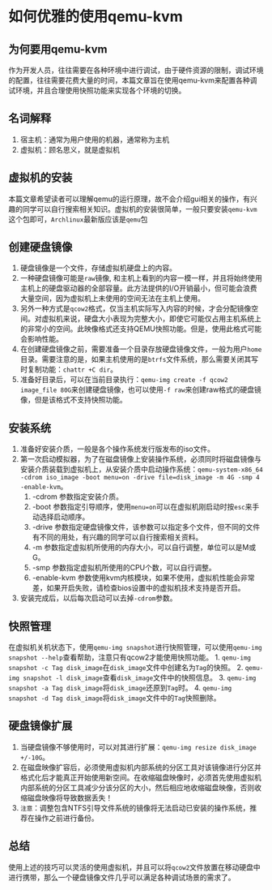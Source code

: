 # 如何优雅的使用qemu-kvm

## 为何要用qemu-kvm
作为开发人员，往往需要在各种环境中进行调试，由于硬件资源的限制，调试环境的配置，往往需要花费大量的时间，本篇文章旨在使用qemu-kvm来配置各种调试环境，并且合理使用快照功能来实现各个环境的切换。

## 名词解释
1. 宿主机：通常为用户使用的机器，通常称为主机
2. 虚拟机：顾名思义，就是虚拟机

## 虚拟机的安装
本篇文章希望读者可以理解qemu的运行原理，故不会介绍gui相关的操作，有兴趣的同学可以自行搜索相关知识。虚拟机的安装很简单，一般只要安装`qemu-kvm`这个包即可，`Archlinux`最新版应该是`qemu`包

## 创建硬盘镜像
1. 硬盘镜像是一个文件，存储虚拟机硬盘上的内容。
2. 一种硬盘镜像可能是`raw`镜像, 和主机上看到的内容一模一样，并且将始终使用主机上的硬盘驱动器的全部容量。此方法提供的I/O开销最小，但可能会浪费大量空间，因为虚拟机上未使用的空间无法在主机上使用。
3. 另外一种方式是`qcow2`格式，仅当主机实际写入内容的时候，才会分配镜像空间。对虚拟机来说，硬盘大小表现为完整大小，即使它可能仅占用主机系统上的非常小的空间。此映像格式还支持QEMU快照功能。但是，使用此格式可能会影响性能。
4. 在创建硬盘镜像之前，需要准备一个目录存放硬盘镜像文件，一般为用户`home`目录。需要注意的是，如果主机使用的是`btrfs`文件系统，那么需要关闭其写时复制功能：`chattr +C dir`。
5. 准备好目录后，可以在当前目录执行：`qemu-img create -f qcow2 image_file 80G`来创建硬盘镜像，也可以使用`-f raw`来创建raw格式的硬盘镜像，但是该格式不支持快照功能。

## 安装系统
1. 准备好安装介质，一般是各个操作系统发行版发布的iso文件。
2. 第一次启动模拟器，为了在磁盘镜像上安装操作系统，必须同时将磁盘镜像与安装介质装载到虚拟机上，从安装介质中启动操作系统：`qemu-system-x86_64 -cdrom iso_image -boot menu=on -drive file=disk_image -m 4G -smp 4 -enable-kvm`。
    1. -cdrom 参数指定安装介质。
    2. -boot 参数指定引导顺序，使用`menu=on`可以在虚拟机刚启动时按`esc`来手动选择启动顺序。
    3. -drive 参数指定硬盘镜像文件，该参数可以指定多个文件，但不同的文件有不同的用处，有兴趣的同学可以自行搜索相关资料。
    4. -m 参数指定虚拟机所使用的内存大小，可以自行调整，单位可以是M或G。
    5. -smp 参数指定虚拟机所使用的CPU个数，可以自行调整。
    6. -enable-kvm 参数使用kvm内核模块，如果不使用，虚拟机性能会非常差，如果开启失败，请检查bios设置中的虚拟机技术支持是否开启。
3. 安装完成后，以后每次启动可以去掉`-cdrom`参数。

## 快照管理
在虚拟机关机状态下，使用`qemu-img snapshot`进行快照管理，可以使用`qemu-img snapshot --help`查看帮助，注意只有qcow2才能使用快照功能。
    1. `qemu-img snapshot -c Tag disk_image`在`disk_image`文件中创建名为`Tag`的快照。
    2. `qemu-img snapshot -l disk_image`查看`disk_image`文件中的快照信息。
    3. `qemu-img snapshot -a Tag disk_image`将`disk_image`还原到`Tag`时。
    4. `qemu-img snapshot -d Tag disk_image`将`disk_image`文件中的`Tag`快照删除。

## 硬盘镜像扩展
1. 当硬盘镜像不够使用时，可以对其进行扩展：`qemu-img resize disk_image +/-10G`。
2. 在磁盘映像扩容后，必须使用虚拟机内部系统的分区工具对该镜像进行分区并格式化后才能真正开始使用新空间。在收缩磁盘映像时，必须首先使用虚拟机内部系统的分区工具减少分该分区的大小，然后相应地收缩磁盘映像，否则收缩磁盘映像将导致数据丢失！
3. `注意`：调整包含NTFS引导文件系统的镜像将无法启动已安装的操作系统，推荐在操作之前进行备份。

## 总结
使用上述的技巧可以灵活的使用虚拟机，并且可以将`qcow2`文件放置在移动硬盘中进行携带，那么一个硬盘镜像文件几乎可以满足各种调试场景的需求了。